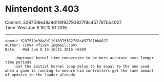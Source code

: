 # Nintendont 3.403
Commit: 3287519e38a8d119f83793827f8c457787bb4027  
Time: Wed Jun 8 16:10:51 2016   

-----

```
commit 3287519e38a8d119f83793827f8c457787bb4027
Author: FIX94 <fix94.1@gmail.com>
Date:   Wed Jun 8 16:10:51 2016 +0200

    -improved kernel time conversion to be more accurate over longer time periods
    -set the initial kernel loop delay to be equal to the one used when a game is running to ensure hid controllers get the same amount of updates in the loader already
```
